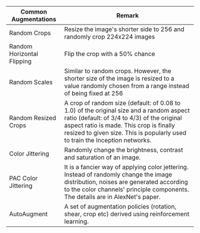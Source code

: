 |Common Augmentations | Remark|
|---|---|
|Random Crops | Resize the image's shorter side to 256 and randomly crop 224x224 images|
|Random Horizontal Flipping|Flip the crop with a 50% chance|
|Random Scales|Similar to random crops. However, the shorter size of the image is resized to a value randomly chosen from a range instead of being fixed at 256|
|Random Resized Crops|A crop of random size (default: of 0.08 to 1.0) of the original size and a random aspect ratio (default: of 3/4 to 4/3) of the original aspect ratio is made. This crop is finally resized to given size. This is popularly used to train the Inception networks.|
|Color Jittering| Randomly change the brightness, contrast and saturation of an image. |
|PAC Color Jittering|It is a fancier way of applying color jettering. Instead of randomly change the image distribution, noises are generated according to the color channels' principle components. The details are in AlexNet's paper.|
|AutoAugment|A set of augmentation policies (rotation, shear, crop etc) derived using reinforcement learning.|